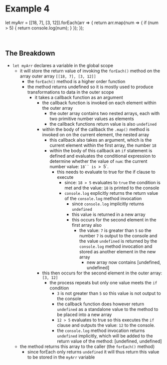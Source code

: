 # Example 4

let myArr = [[18, 7], [3, 12]].forEach(arr => { return arr.map(num => { if (num > 5) { return console.log(num); } }); });


<br>

## The Breakdown

- `let myArr` declares a variable in the global scope
  - it will store the return value of invoking the `forEach()` method on the array outer array `[[18, 7], [3, 12]]`
    - the `forEach()` method is a higher order function 
    - the method returns undefined so it is mostly used to produce transformations to data in the outer scope
      - it takes a callback function as an argument
        - the callback function is invoked on each element within the outer array
          - the outer array contains two nested arrays, each with two primitive number values as elements
          - the callback functions return value is also `undefined`
        - within the body of the callback the `.map()` method is invoked on on the current element, the nested array
          - this callback also takes an argument, which is the current element within the first array, the number `18`
          - within the body of this callback an `if` statement is defined and evaluates the conditional expression to determine whether the value of `num`: the current number value: `18`` is `>` `5`.
            - this needs to evaluate to true for the if clause to execute
              - since: `18 > 5` evaluates to `true` the condition is met and the value: `18` is printed to the console
              - `console.log` explicitly returns the return value of the `console.log` method invocation
                - since `console.log` implicitly returns `undefined`
                - this value is returned in a new array
                - this occurs for the second element in the first array also
                  - the value: `7` is greater than `5` so the number `7` is output to the console and the value `undefined` is returned by the `console.log` method invocation and stored as another element in the new array 
                    - new array now contains [undefined, undefined]
        - this then occurs for the second element in the outer array: `[3, 12]`
          - the process repeats but only one value meets the `if` condition 
            - `3` is not greater than `5` so this value is not output to the console
            - the callback function does however return `undefined` as a standalone value to the method to be placed into a new array
            - `12 > 5` evaluates to true so this executes the `if` clause and outputs the value: `12` to the console.
            - the `console.log` method invocation returns `undefined` implicitly, which will be added to the return value of the method: [undefined, undefined]
  -  the method returns this array to the caller (the `forEach()` method)
     -  since forEach only returns `undefined` it will thus return this value to be stored in the `myArr` variable
    